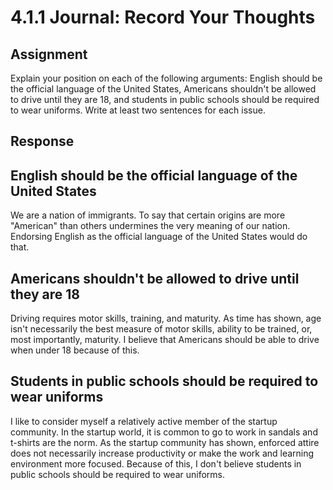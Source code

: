 # 4.1.1 Journal: Record Your Thoughts

## Assignment

Explain your position on each of the following arguments: English should be
the official language of the United States, Americans shouldn't be allowed
to drive until they are 18, and students in public schools should be
required to wear uniforms. Write at least two sentences for each issue.

## Response

## English should be the official language of the United States

We are a nation of immigrants. To say that certain origins are more "American"
than others undermines the very meaning of our nation. Endorsing English as the
official language of the United States would do that.

## Americans shouldn't be allowed to drive until they are 18

Driving requires motor skills, training, and maturity. As time has shown, age
isn't necessarily the best measure of motor skills, ability to be trained, or,
most importantly, maturity. I believe that Americans should be able to drive
when under 18 because of this.

## Students in public schools should be required to wear uniforms

I like to consider myself a relatively active member of the startup community.
In the startup world, it is common to go to work in sandals and t-shirts are
the norm. As the startup community has shown, enforced attire does not
necessarily increase productivity or make the work and learning environment
more focused. Because of this, I don't believe students in public schools
should be required to wear uniforms.
